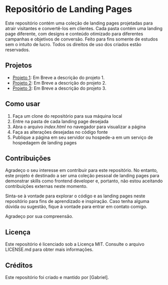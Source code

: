 # Repositório de Landing Pages

Este repositório contém uma coleção de landing pages projetadas para atrair visitantes e convertê-los em clientes. Cada pasta contém uma landing page diferente, com designs e conteúdo otimizado para diferentes campanhas e objetivos de conversão. Feito para fins somente de estudos sem o intuito de lucro. Todos os direitos de uso dos criados estão reservados.

## Projetos

- [Projeto 1](./projeto1/README.md): Em Breve a descrição do projeto 1.
- [Projeto 2](./projeto2/README.md): Em Breve a descrição do projeto 2.
- [Projeto 3](./projeto3/README.md): Em Breve a descrição do projeto 3.

## Como usar

1. Faça um clone do repositório para sua máquina local
2. Entre na pasta de cada landing page desejada
3. Abra o arquivo *index.html* no navegador para visualizar a página
4. Faça as alterações desejadas no código fonte
5. Publique a página em seu servidor ou hospede-a em um serviço de hospedagem de landing pages

## Contribuições

Agradeço o seu interesse em contribuir para este repositório. No entanto, este projeto é destinado a ser uma coleção pessoal de landing pages para demonstrar skills como frontend developer e, portanto, não estou aceitando contribuições externas neste momento.

Sinta-se à vontade para explorar o código e as landing pages neste repositório para fins de aprendizado e inspiração. Caso tenha alguma dúvida ou sugestão, fique à vontade para entrar em contato comigo.

Agradeço por sua compreensão.

## Licença

Este repositório é licenciado sob a Licença MIT. Consulte o arquivo LICENSE.md para obter mais informações.

## Créditos
Este repositório foi criado e mantido por [Gabriel].